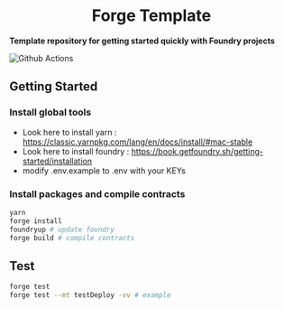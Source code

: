 # <h1 align="center"> Forge Template </h1>

**Template repository for getting started quickly with Foundry projects**

![Github Actions](https://github.com/foundry-rs/forge-template/workflows/CI/badge.svg)

## Getting Started

### Install global tools
* Look here to install yarn : https://classic.yarnpkg.com/lang/en/docs/install/#mac-stable
* Look here to install foundry : https://book.getfoundry.sh/getting-started/installation
* modify .env.example to .env with your KEYs

### Install packages and compile contracts
```sh
yarn
forge install
foundryup # update foundry
forge build # compile contracts
```

## Test

```sh
forge test
forge test --mt testDeploy -vv # example
```

#

